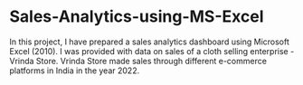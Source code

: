 # Sales-Analytics-using-MS-Excel
In this project, I have prepared a sales analytics dashboard using Microsoft Excel (2010). I was provided with data on sales of a cloth selling enterprise - Vrinda Store. Vrinda Store made sales through different e-commerce platforms in India in the year 2022.


